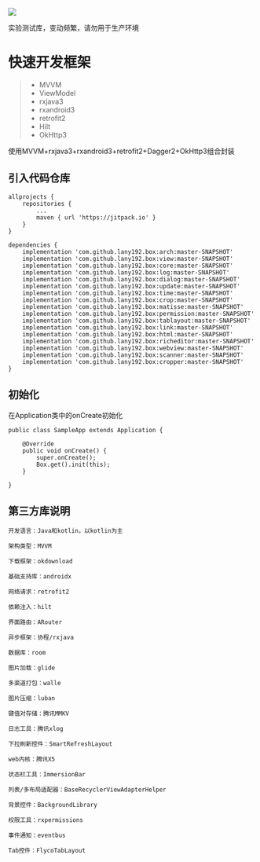 [![](https://jitpack.io/v/lany192/box.svg)](https://jitpack.io/#lany192/box)

实验测试库，变动频繁，请勿用于生产环境

# 快速开发框架

> * MVVM
> * ViewModel
> * rxjava3
> * rxandroid3
> * retrofit2
> * Hilt
> * OkHttp3
>
使用MVVM+rxjava3+rxandroid3+retrofit2+Dagger2+OkHttp3组合封装

## 引入代码仓库

    allprojects {
        repositories {
            ...
            maven { url 'https://jitpack.io' }
        }
    }

	dependencies {
        implementation 'com.github.lany192.box:arch:master-SNAPSHOT'
        implementation 'com.github.lany192.box:view:master-SNAPSHOT'
        implementation 'com.github.lany192.box:core:master-SNAPSHOT'
        implementation 'com.github.lany192.box:log:master-SNAPSHOT'
        implementation 'com.github.lany192.box:dialog:master-SNAPSHOT'
        implementation 'com.github.lany192.box:update:master-SNAPSHOT'
        implementation 'com.github.lany192.box:time:master-SNAPSHOT'
        implementation 'com.github.lany192.box:crop:master-SNAPSHOT'
        implementation 'com.github.lany192.box:matisse:master-SNAPSHOT'
        implementation 'com.github.lany192.box:permission:master-SNAPSHOT'
        implementation 'com.github.lany192.box:tablayout:master-SNAPSHOT'
        implementation 'com.github.lany192.box:link:master-SNAPSHOT'
        implementation 'com.github.lany192.box:html:master-SNAPSHOT'
        implementation 'com.github.lany192.box:richeditor:master-SNAPSHOT'
        implementation 'com.github.lany192.box:webview:master-SNAPSHOT'
        implementation 'com.github.lany192.box:scanner:master-SNAPSHOT'
        implementation 'com.github.lany192.box:cropper:master-SNAPSHOT'
	}

## 初始化

在Application类中的onCreate初始化

    public class SampleApp extends Application {
    
        @Override
        public void onCreate() {
            super.onCreate();
            Box.get().init(this);
        }
    
    }
    
## 第三方库说明

    开发语言：Java和kotlin，以kotlin为主
    
    架构类型：MVVM
    
    下载框架：okdownload
    
    基础支持库：androidx
    
    网络请求：retrofit2
    
    依赖注入：hilt
    
    界面路由：ARouter
    
    异步框架：协程/rxjava
    
    数据库：room
    
    图片加载：glide
    
    多渠道打包：walle
    
    图片压缩：luban
    
    键值对存储：腾讯MMKV
    
    日志工具：腾讯xlog
    
    下拉刷新控件：SmartRefreshLayout
    
    web内核：腾讯X5
    
    状态栏工具：ImmersionBar
    
    列表/多布局适配器：BaseRecyclerViewAdapterHelper
    
    背景控件：BackgroundLibrary
    
    权限工具：rxpermissions
    
    事件通知：eventbus
    
    Tab控件：FlycoTabLayout
